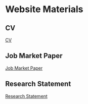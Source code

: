 # Website Materials

## CV
[CV](CV_LuisPerez.pdf)

## Job Market Paper
[Job Market Paper](JMP_LuisPerez.pdf)

## Research Statement
[Research Statement](Research_Statement_LuisPerez.pdf)


